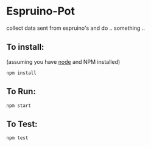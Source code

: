 # Espruino-Pot

collect data sent from espruino's and do .. something ..

## To install:
(assuming you have [node](http://nodejs.org/) and NPM installed)

`npm install`

## To Run:
`npm start`

## To Test:
`npm test`
